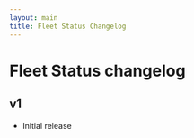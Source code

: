 ```yaml
---
layout: main
title: Fleet Status Changelog
---
```


# Fleet Status changelog

## v1
* Initial release
